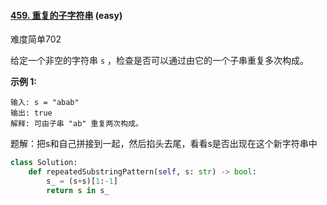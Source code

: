 #### [459. 重复的子字符串](https://leetcode.cn/problems/repeated-substring-pattern/) (easy)

难度简单702

给定一个非空的字符串 `s` ，检查是否可以通过由它的一个子串重复多次构成。

 

**示例 1:**

```
输入: s = "abab"
输出: true
解释: 可由子串 "ab" 重复两次构成。
```



题解：把s和自己拼接到一起，然后掐头去尾，看看s是否出现在这个新字符串中

```python
class Solution:
    def repeatedSubstringPattern(self, s: str) -> bool:
        s_ = (s+s)[1:-1]
        return s in s_
```

